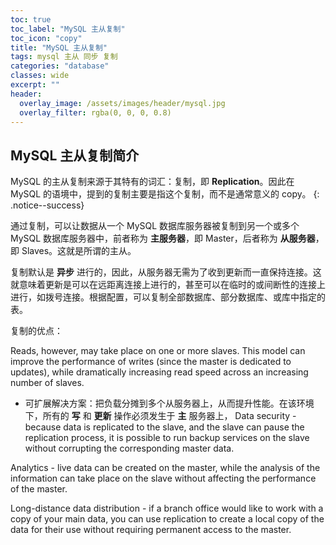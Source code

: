 ```yaml
---
toc: true
toc_label: "MySQL 主从复制"
toc_icon: "copy"
title: "MySQL 主从复制"
tags: mysql 主从 同步 复制
categories: "database"
classes: wide
excerpt: ""
header:
  overlay_image: /assets/images/header/mysql.jpg
  overlay_filter: rgba(0, 0, 0, 0.8)
---
```








## MySQL 主从复制简介

MySQL 的主从复制来源于其特有的词汇：复制，即 **Replication**。因此在 MySQL 的语境中，提到的复制主要是指这个复制，而不是通常意义的 copy。
{: .notice--success}

通过复制，可以让数据从一个 MySQL 数据库服务器被复制到另一个或多个 MySQL 数据库服务器中，前者称为 **主服务器**，即 Master，后者称为 **从服务器**，即 Slaves。这就是所谓的主从。

复制默认是 **异步** 进行的，因此，从服务器无需为了收到更新而一直保持连接。这就意味着更新是可以在远距离连接上进行的，甚至可以在临时的或间断性的连接上进行，如拨号连接。根据配置，可以复制全部数据库、部分数据库、或库中指定的表。

复制的优点：


Reads, however, may take place on one or more slaves. This model can improve the performance of writes (since the master is dedicated to updates), while dramatically increasing read speed across an increasing number of slaves.


* 可扩展解决方案：把负载分摊到多个从服务器上，从而提升性能。在该环境下，所有的 **写** 和 **更新** 操作必须发生于 **主** 服务器上，
Data security - because data is replicated to the slave, and the slave can pause the replication process, it is possible to run backup services on the slave without corrupting the corresponding master data.

Analytics - live data can be created on the master, while the analysis of the information can take place on the slave without affecting the performance of the master.

Long-distance data distribution - if a branch office would like to work with a copy of your main data, you can use replication to create a local copy of the data for their use without requiring permanent access to the master.
